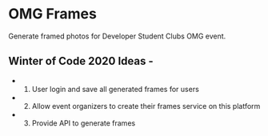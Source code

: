 # OMG Frames

Generate framed photos for Developer Student Clubs OMG event.

## Winter of Code 2020 Ideas - 

- 1. User login and save all generated frames for users
- 2. Allow event organizers to create their frames service on this platform
- 3. Provide API to generate frames
